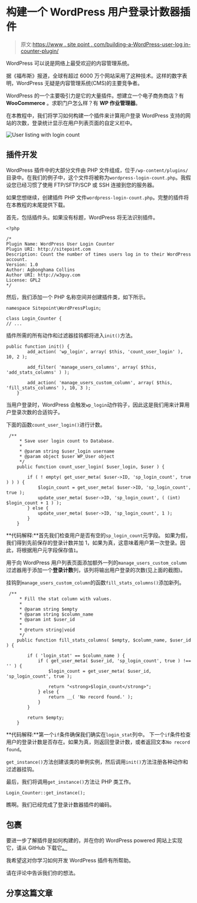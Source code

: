 # 构建一个 WordPress 用户登录计数器插件

> 原文:[https://www . site point . com/building-a-WordPress-user-log in-counter-plugin/](https://www.sitepoint.com/building-a-wordpress-user-login-counter-plugin/)

WordPress 可以说是网络上最受欢迎的内容管理系统。

据《福布斯》报道，全球有超过 6000 万个网站采用了这种技术。这样的数字表明，WordPress 无疑是内容管理系统(CMS)的主要竞争者。

WordPress 的一个主要吸引力是它的大量插件。想建立一个电子商务商店？有 **WooCommerce** 。求职门户怎么样？有 **WP 作业管理器**。

在本教程中，我们将学习如何构建一个插件来计算用户登录 WordPress 支持的网站的次数，登录统计显示在用户列表页面的自定义栏中。

![User listing with login count](../Images/87c13af65b1985e6249ce57d112d3cb2.png)

## 插件开发

WordPress 插件中的大部分文件由 PHP 文件组成，位于`/wp-content/plugins/`目录中。在我们的例子中，这个文件将被称为`wordpress-login-count.php`。我假设您已经习惯了使用 FTP/SFTP/SCP 或 SSH 连接到您的服务器。

如果您想继续，创建插件 PHP 文件`wordpress-login-count.php`。完整的插件将在本教程的末尾提供下载。

首先，包括插件头。如果没有标题，WordPress 将无法识别插件。

```
<?php

/*
Plugin Name: WordPress User Login Counter
Plugin URI: http://sitepoint.com
Description: Count the number of times users log in to their WordPress account.
Version: 1.0
Author: Agbonghama Collins
Author URI: http://w3guy.com
License: GPL2
*/
```

然后，我们添加一个 PHP 名称空间并创建插件类，如下所示。

```
namespace Sitepoint\WordPressPlugin;

class Login_Counter {
// ...
```

插件所需的所有动作和过滤器挂钩都将进入`init()`方法。

```
public function init() {
        add_action( 'wp_login', array( $this, 'count_user_login' ), 10, 2 );

        add_filter( 'manage_users_columns', array( $this, 'add_stats_columns' ) );

        add_action( 'manage_users_custom_column', array( $this, 'fill_stats_columns' ), 10, 3 );
    }
```

当用户登录时，WordPress 会触发`wp_login`动作钩子，因此这是我们用来计算用户登录次数的合适钩子。

下面的函数`count_user_login()`进行计数。

```
 /**
     * Save user login count to Database.
     *
     * @param string $user_login username
     * @param object $user WP_User object
     */
    public function count_user_login( $user_login, $user ) {

        if ( ! empty( get_user_meta( $user->ID, 'sp_login_count', true ) ) ) {
            $login_count = get_user_meta( $user->ID, 'sp_login_count', true );
            update_user_meta( $user->ID, 'sp_login_count', ( (int) $login_count + 1 ) );
        } else {
            update_user_meta( $user->ID, 'sp_login_count', 1 );
        }
    }
```

**代码解释:**首先我们检查用户是否有空的`sp_login_count`元字段。
如果为假，我们得到先前保存的登录计数并加 1，如果为真，这意味着用户第一次登录。因此，将根据用户元字段保存值`1`。

用于向 WordPress 用户列表页面添加额外一列的`manage_users_custom_column`过滤器用于添加一个**登录计数**列，该列将输出用户登录的次数(见上面的截图)。

挂钩到`manage_users_custom_column`的函数`fill_stats_columns()`添加新列。

```
 /**
     * Fill the stat column with values.
     *
     * @param string $empty
     * @param string $column_name
     * @param int $user_id
     *
     * @return string|void
     */
    public function fill_stats_columns( $empty, $column_name, $user_id ) {

        if ( 'login_stat' == $column_name ) {
            if ( get_user_meta( $user_id, 'sp_login_count', true ) !== '' ) {
                $login_count = get_user_meta( $user_id, 'sp_login_count', true );

                return "<strong>$login_count</strong>";
            } else {
                return __( 'No record found.' );
            }
        }

        return $empty;
    }
```

**代码解释:**第一个`if`条件确保我们确实在`login_stat`列中。
下一个`if`条件检查用户的登录计数是否存在。如果为真，则返回登录计数，或者返回文本`No record found`。

`get_instance()`方法创建该类的单例实例，然后调用`init()`方法注册各种动作和过滤器挂钩。

最后，我们将调用`get_instance()`方法让 PHP 类工作。

```
Login_Counter::get_instance();
```

瞧啊。我们已经完成了登录计数器插件的编码。

## 包裹

要进一步了解插件是如何构建的，并在你的 WordPress powered 网站上实现它，请从 GitHub 下载它[。](https://github.com/Collizo4sky/WordPress-User-Login-Counter/archive/master.zip)

我希望这对你学习如何开发 WordPress 插件有所帮助。

请在评论中告诉我们你的想法。

## 分享这篇文章